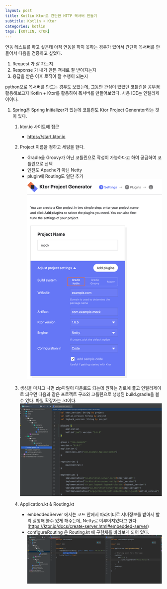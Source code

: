 ```yaml
---
layout: post
title: Kotlin Ktor로 간단한 HTTP 목서버 만들기
subtitle: Kotlin + Ktor
categories: kotlin
tags: [KOTLIN, KTOR]
---
```


연동 테스트를 하고 싶은데 아직 연동을 하지 못하는 경우가 있어서 간단히 목서버를 만들어서 다음을 검증하고 싶었다. 
1. Request 가 잘 가는지 
2. Response 가 내가 만든 객체로 잘 받아지는지 
3. 응답을 받은 이후 로직이 잘 수행이 되는지 

python으로 목서버를 만드는 경우도 보았는데, 그동안 관심이 있었던 코틀린을 공부겸 활용해보고자 Kotlin + Ktor를 활용하여 목서버를 만들어보았다. 
사용 IDE는 인텔리제이이다. 

1. Spring은 Spring Initializer가 있는데 코틀린도 Ktor Project Generator라는 것이 있다. 
    1. ktor.io 사이트에 접근 
        - https://start.ktor.io
    2. Project 이름을 정하고 세팅을 한다. 
        - Gradle을 Groovy가 아닌 코틀린으로 작성이 가능하다고 하여 궁금하여 코틀린으로 선택
        - 엔진도 Apache가 아닌 Netty 
        - plugin에 Routing도 일단 추가
        ![ktor.io.png](/assets/images/kotlin/ktor.io.png)
    3. 생성을 마치고 나면 zip파일이 다운로드 되는데 원하는 경로에 풀고 인텔리제이로 띄우면 다음과 같은 프로젝트 구조와 
       코틀린으로 생성된 build.gradle을 볼수 있다. 파일 확장자는 .kt이다. 
        ![project_structure.png](/assets/images/kotlin/project_structure.png)

    4. Application.kt & Routing.kt
        - embeddedServer 에서는 코드 안에서 파라미터로 서버정보를 받아서 빨리 실행해 볼수 있게 해주는데, Netty로 이루어져있다고 한다. 
          (https://ktor.io/docs/create-server.html#embedded-server)
        - configureRouting 은 Routing.kt 에 구현체를 바라보게 되어 있다. 
        ![Application_Routing.png](/assets/images/kotlin/Application_Routing.png)
